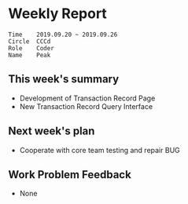 # Weekly Report 
```
Time	2019.09.20 ~ 2019.09.26
Circle	CCCd
Role	Coder
Name	Peak
```
## This week's summary
- Development of Transaction Record Page
- New Transaction Record Query Interface

## Next week's plan

- Cooperate with core team testing and repair BUG

## Work Problem Feedback
- None

